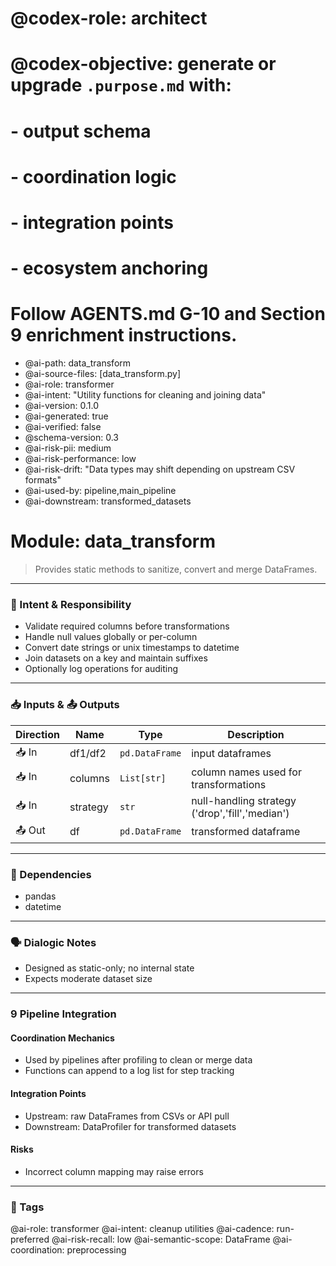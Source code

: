 # @codex-role: architect
# @codex-objective: generate or upgrade `.purpose.md` with:
# - output schema
# - coordination logic
# - integration points
# - ecosystem anchoring
# Follow AGENTS.md G-10 and Section 9 enrichment instructions.
- @ai-path: data_transform
- @ai-source-files: [data_transform.py]
- @ai-role: transformer
- @ai-intent: "Utility functions for cleaning and joining data"
- @ai-version: 0.1.0
- @ai-generated: true
- @ai-verified: false
- @schema-version: 0.3
- @ai-risk-pii: medium
- @ai-risk-performance: low
- @ai-risk-drift: "Data types may shift depending on upstream CSV formats"
- @ai-used-by: pipeline,main_pipeline
- @ai-downstream: transformed_datasets

# Module: data_transform
> Provides static methods to sanitize, convert and merge DataFrames.

---

### 🎯 Intent & Responsibility
- Validate required columns before transformations
- Handle null values globally or per-column
- Convert date strings or unix timestamps to datetime
- Join datasets on a key and maintain suffixes
- Optionally log operations for auditing

---

### 📥 Inputs & 📤 Outputs
| Direction | Name | Type | Description |
|-----------|------|------|-------------|
| 📥 In | df1/df2 | `pd.DataFrame` | input dataframes |
| 📥 In | columns | `List[str]` | column names used for transformations |
| 📥 In | strategy | `str` | null-handling strategy ('drop','fill','median') |
| 📤 Out | df | `pd.DataFrame` | transformed dataframe |

---

### 🔗 Dependencies
- pandas
- datetime

---

### 🗣 Dialogic Notes
- Designed as static-only; no internal state
- Expects moderate dataset size

---

### 9 Pipeline Integration
#### Coordination Mechanics
- Used by pipelines after profiling to clean or merge data
- Functions can append to a log list for step tracking

#### Integration Points
- Upstream: raw DataFrames from CSVs or API pull
- Downstream: DataProfiler for transformed datasets

#### Risks
- Incorrect column mapping may raise errors

---

### 🧠 Tags
@ai-role: transformer
@ai-intent: cleanup utilities
@ai-cadence: run-preferred
@ai-risk-recall: low
@ai-semantic-scope: DataFrame
@ai-coordination: preprocessing
